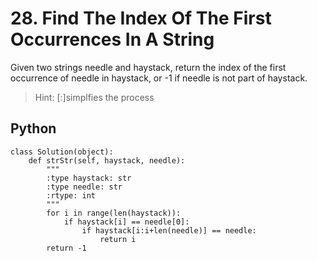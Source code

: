 # 28. Find The Index Of The First Occurrences In A String
Given two strings needle and haystack, return the index of the first occurrence of needle in haystack, or -1 if needle is not part of haystack.

>Hint: [:]simplfies the process

## Python
```
class Solution(object):
    def strStr(self, haystack, needle):
        """
        :type haystack: str
        :type needle: str
        :rtype: int
        """
        for i in range(len(haystack)):
            if haystack[i] == needle[0]:
                if haystack[i:i+len(needle)] == needle:
                    return i
        return -1
```